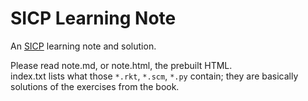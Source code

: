 # SICP Learning Note

An [SICP](https://mitpress.mit.edu/sites/default/files/sicp/index.html) learning note and solution.

Please read note.md, or note.html, the prebuilt HTML.  
index.txt lists what those `*.rkt`, `*.scm`, `*.py` contain;
 they are basically solutions of the exercises from the book.
